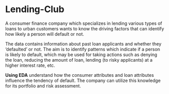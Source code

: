 # Lending-Club

A consumer finance company which specializes in lending various types of loans to urban customers wants to know the driving factors that can identify how likely a person will default or not.

The data contains information about past loan applicants and whether they ‘defaulted’ or not. The aim is to identify patterns which indicate if a person is likely to default, which may be used for taking actions such as denying the loan, reducing the amount of loan, lending (to risky applicants) at a higher interest rate, etc.

**Using EDA** understand how the consumer attributes and loan attributes influence the tendency of default. The company can utilize  this knowledge for its portfolio and risk assessment.
